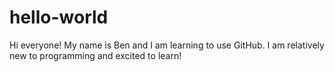 # hello-world

Hi everyone! My name is Ben and I am learning to use GitHub.
I am relatively new to programming and excited to learn!
